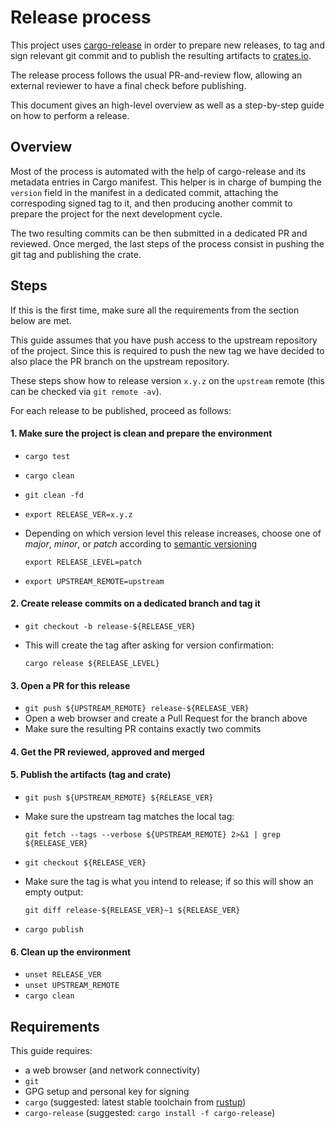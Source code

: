 # Release process

This project uses [cargo-release][cargo-release] in order to prepare new releases, to tag and sign relevant git commit and to publish the resulting artifacts to [crates.io][crates-io].

The release process follows the usual PR-and-review flow, allowing an external reviewer to have a final check before publishing.

This document gives an high-level overview as well as a step-by-step guide on how to perform a release.

## Overview

Most of the process is automated with the help of cargo-release and its metadata entries in Cargo manifest.
This helper is in charge of bumping the `version` field in the manifest in a dedicated commit, attaching the correspoding signed tag to it, and then producing another commit to prepare the project for the next development cycle.

The two resulting commits can be then submitted in a dedicated PR and reviewed.
Once merged, the last steps of the process consist in pushing the git tag and publishing the crate.

## Steps

If this is the first time, make sure all the requirements from the section below are met.

This guide assumes that you have push access to the upstream repository of the project.
Since this is required to push the new tag we have decided to also place the PR branch on the upstream repository.

These steps show how to release version `x.y.z` on the `upstream` remote (this can be checked via `git remote -av`).

For each release to be published, proceed as follows:

#### 1. Make sure the project is clean and prepare the environment

* `cargo test`
* `cargo clean`
* `git clean -fd`
* `export RELEASE_VER=x.y.z`
* Depending on which version level this release increases, choose one of *major*, *minor*, or *patch* according to [semantic versioning][semver]

    `export RELEASE_LEVEL=patch`
* `export UPSTREAM_REMOTE=upstream`

#### 2. Create release commits on a dedicated branch and tag it

* `git checkout -b release-${RELEASE_VER}`
* This will create the tag after asking for version confirmation:

    `cargo release ${RELEASE_LEVEL}`

#### 3. Open a PR for this release

* `git push ${UPSTREAM_REMOTE} release-${RELEASE_VER}`
* Open a web browser and create a Pull Request for the branch above
* Make sure the resulting PR contains exactly two commits

#### 4. Get the PR reviewed, approved and merged

#### 5. Publish the artifacts (tag and crate)

* `git push ${UPSTREAM_REMOTE} ${RELEASE_VER}`
* Make sure the upstream tag matches the local tag:

    `git fetch --tags --verbose ${UPSTREAM_REMOTE} 2>&1 | grep ${RELEASE_VER}`
* `git checkout ${RELEASE_VER}`
* Make sure the tag is what you intend to release; if so this will show an empty output:

    `git diff release-${RELEASE_VER}~1 ${RELEASE_VER}`
* `cargo publish`

#### 6. Clean up the environment

* `unset RELEASE_VER`
* `unset UPSTREAM_REMOTE`
* `cargo clean`

## Requirements

This guide requires:

 * a web browser (and network connectivity)
 * `git`
 * GPG setup and personal key for signing
 * `cargo` (suggested: latest stable toolchain from [rustup][rustup])
 * `cargo-release` (suggested: `cargo install -f cargo-release`)

[cargo-release]: https://github.com/sunng87/cargo-release
[rustup]: https://rustup.rs/
[crates-io]: https://crates.io/
[semver]: https://semver.org/
